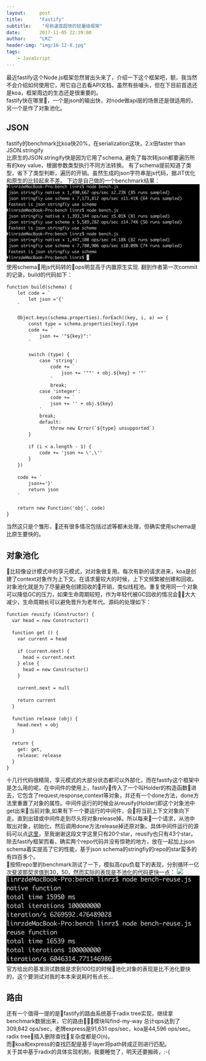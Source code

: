 ```yaml
---
layout:     post
title:      "Fastify"
subtitle:    "号称速度超快的轻量级框架"
date:       2017-11-05 22:39:00
author:     "LRZ"
header-img: "img/16-12-8.jpg"
tags:
    - JavaScript
---  
```



最近fastify这个Node.js框架忽然冒出头来了，介绍一下这个框架吧，额，我当然不会介绍如何使用它，用它自己去看API文档，虽然有些噱头，但在下目前首选还是koa，框架周边的生态还是很重要的。  
fastify快在哪里，一个是json的输出快，对node做api层的场景还是很适用的，另一个是作了对象池化。
## JSON

fastify的benchmark比koa快20%，在serialization这块，2.x倍faster than JSON.stringify  
比原生的JSON.stringify快是因为它用了schema, 避免了每次转json都要遍历所有的key value，根据参数类型执行不同方法转换。
有了schema提前知道了类型，省下了类型判断，遍历的开销。虽然生成的json字符串是js代码，据JIT优化和原生的比较起来不差。
下边是自己做的一个benchmark结果：  
![](/img/in-post/2017-11-05/benchmark.png)   
使用schema用js代码转的ops明显高于内置原生实现.
翻到作者第一次commit的记录，build的代码如下：
```
function build(schema) {
    let code = `
        let json ='{'
    `

    Object.keys(schema.properties).forEach((key, i, a) => {
        const type = schema.properties[key].type
        code += `
            json += '"${key}":'
        `
        
        switch (type) {
            case 'string':
                code += `
                    json += '""' + obj.${key} + '"'
                `
                break;
            case 'integer':
                code += `
                json += '' + obj.${key}
            `
            break;
            default:
                throw new Error(`${type} unsupported`)
        }

        if (i < a.length - 1) {
            code += 'json += \',\''
        }
    })

    code += `
        json+='}'
        return json
    `

    return new Function('obj', code)
}
```
当然这只是个雏形，还有很多情况包括过滤等都未处理，但确实使用schema是比原生要快的。 

## 对象池化  
比较像设计模式中的享元模式，对对象做复用。每次有新的请求进来，koa是创建了context对象作为上下文。在请求量较大的时候，上下文频繁被创建和回收。对象池化就是为了尽量避免创建回收的开销，类似线程池。重复使用同一个对象可以降低GC的压力，如果生命周期较短，作为年轻代被GC回收的情况会大大减少，生命周期长可以避免晋升为老年代。源码的处理如下：
```
function reusify (Constructor) {
  var head = new Constructor()

  function get () {
    var current = head

    if (current.next) {
      head = current.next
    } else {
      head = new Constructor()
    }

    current.next = null

    return current
  }

  function release (obj) {
    head.next = obj
  }

  return {
    get: get,
    release: release
  }
}
```  
十几行代码很精简，享元模式的大部分状态都可以外部化，而在fastify这个框架中是怎么用的呢，在中间件的使用上，fastify传入了一个叫Holder的构造函数进去，它包含了request,response,context等对象，并还有一个done方法，done方法里重置了对象的属性。中间件运行的时候会从reusify(Holder)即这个对象池中get出来当前对象,如果有下一个要运行的中间件，会将当前上下文对象向下走。直到出错或中间件走到尽头将对象release掉。所以每来一个请求，从池中取出对象，初始化，然后调用done方法release掉还原对象。具体中间件运行的源码可以点[这里](https://github.com/fastify/middie/blob/master/middie.js)，至我谢谢这段文字这里只有20个star，reusify也只有43个star。除去fastify框架而看，确实两个repo代码并没有惊艳的地方，放在一起加上json schema着实提高了它的性能，基于json schema的stringfiy的repo的star蛮多的有四百多个。  
按照repo里的benchmark测试了一下，模拟高cpu负载下的表现，分别循环一亿次斐波那契求值到30，50，然而实际的表现是不池化的代码更快一点：
![](/img/in-post/2017-11-05/reuse.png) 
![](/img/in-post/2017-11-05/reuse2.png) 
官方给出的基准测试数据是求到100位的时候池化对象的表现是比不池化要快的，这个要测试对我的本本来说耗时有点长...

## 路由  
还有一个值得一提的是fastify的路由系统基于radix tree实现，继续拿benchmark数据出来，它的路由模块叫find-my-way 总计qps达到了309,842 ops/sec，老牌express是91,631 ops/sec，koa是44,596 ops/sec。radix tree插入删除查找复杂度都是O(n)。  
而koa和express的查找匹配是基于layer将path转成正则进行匹配。  
关于其中基于radix的具体实现机制，我要睡觉了，明天还要搬砖，:-(